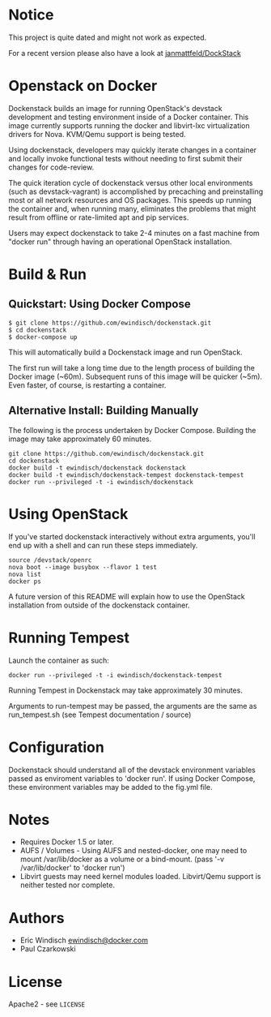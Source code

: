 # Notice

This project is quite dated and might not work as expected. 

For a recent version please also have a look at [janmattfeld/DockStack](https://github.com/janmattfeld/DockStack)

# Openstack on Docker

Dockenstack builds an image for running OpenStack's devstack development and testing environment inside of a Docker container. This image currently supports running the docker and libvirt-lxc virtualization drivers for Nova. KVM/Qemu support is being tested.

Using dockenstack, developers may quickly iterate changes in a container and locally invoke functional tests without needing to first submit their changes for code-review.

The quick iteration cycle of dockenstack versus other local environments (such as devstack-vagrant) is accomplished by precaching and preinstalling most or all network resources and OS packages. This speeds up running the container and, when running many, eliminates the problems that might result from offline or rate-limited apt and pip services.

Users may expect dockenstack to take 2-4 minutes on a fast machine from "docker run" through having an operational OpenStack installation.

# Build & Run

## Quickstart: Using Docker Compose

```
$ git clone https://github.com/ewindisch/dockenstack.git
$ cd dockenstack
$ docker-compose up
```

This will automatically build a Dockenstack image and run OpenStack.

The first run will take a long time due to the length process of
building the Docker image (~60m). Subsequent runs of this image will be
quicker (~5m). Even faster, of course, is restarting a container.

## Alternative Install: Building Manually

The following is the process undertaken by Docker Compose.
Building the image may take approximately 60 minutes.

```
git clone https://github.com/ewindisch/dockenstack.git
cd dockenstack
docker build -t ewindisch/dockenstack dockenstack
docker build -t ewindisch/dockenstack-tempest dockenstack-tempest
docker run --privileged -t -i ewindisch/dockenstack
```

# Using OpenStack

If you've started dockenstack interactively without extra arguments, you'll end up with a shell and can run these steps immediately.

```
source /devstack/openrc
nova boot --image busybox --flavor 1 test
nova list
docker ps
```

A future version of this README will explain how to use the OpenStack installation from outside of the dockenstack container.

# Running Tempest

Launch the container as such:

```
docker run --privileged -t -i ewindisch/dockenstack-tempest
```

Running Tempest in Dockenstack may take approximately 30 minutes.

Arguments to run-tempest may be passed, the arguments are the same as run_tempest.sh (see Tempest documentation / source)

# Configuration

Dockenstack should understand all of the devstack environment variables
passed as enviroment variables to 'docker run'. If using Docker Compose,
these environment variables may be added to the fig.yml file.

# Notes

* Requires Docker 1.5 or later.
* AUFS / Volumes - Using AUFS and nested-docker, one may need to mount /var/lib/docker as a volume or a bind-mount. (pass '-v /var/lib/docker' to 'docker run')
* Libvirt guests may need kernel modules loaded. Libvirt/Qemu support is neither tested nor complete.

# Authors

* Eric Windisch <ewindisch@docker.com>
* Paul Czarkowski

# License

Apache2 - see `LICENSE`

